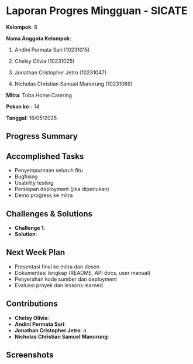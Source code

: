 # Laporan Progres Mingguan - SICATE
**Kelompok**: 8

**Nama Anggota Kelompok**: 
1. Andini Permata Sari (10231015)

2. Chelsy Olivia (10231025)

3. Jonathan Cristopher Jetro (10231047)

4. Nicholas Christian Samuel Manurung (10231069)

**Mitra**: Toba Home Catering

**Pekan ke-**: 14

**Tanggal**: 16/05/2025

## Progress Summary



## Accomplished Tasks
- Penyempurnaan seluruh fitu
- Bugfixing
- Usability testing
- Persiapan deployment (jika diperlukan)
- Demo progress ke mitra

## Challenges & Solutions
- **Challenge 1**: 
- **Solution**: 


## Next Week Plan
- Presentasi final ke mitra dan dosen
- Dokumentasi lengkap (README, API docs, user manual)
- Penyerahan kode sumber dan deployment
- Evaluasi proyek dan lessons learned

## Contributions
- **Chelsy Olivia**: 
- **Andini Permata Sari**: 
- **Jonathan Cristopher Jetro**: a
- **Nicholas Christian Samuel Manurung**: 
  
## Screenshots 

